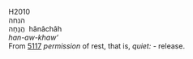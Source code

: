 H2010  
הנחה  
הֲנָחָה ‎ hănâchâh  
*han-aw-khaw‘*  
From [5117](h5117) *permission* of rest, that is, *quiet: -* release.  

